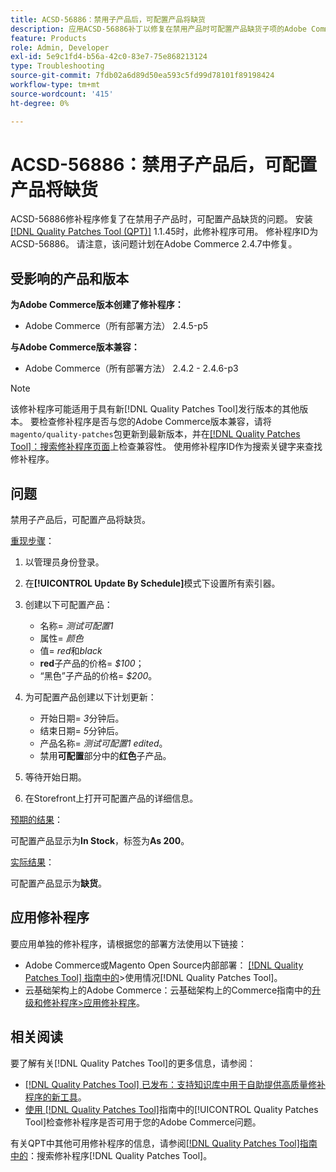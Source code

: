 ```yaml
---
title: ACSD-56886：禁用子产品后，可配置产品将缺货
description: 应用ACSD-56886补丁以修复在禁用产品时可配置产品缺货子项的Adobe Commerce问题。
feature: Products
role: Admin, Developer
exl-id: 5e9c1fd4-b56a-42c0-83e7-75e868213124
type: Troubleshooting
source-git-commit: 7fdb02a6d89d50ea593c5fd99d78101f89198424
workflow-type: tm+mt
source-wordcount: '415'
ht-degree: 0%

---
```


# ACSD-56886：禁用子产品后，可配置产品将缺货

ACSD-56886修补程序修复了在禁用子产品时，可配置产品缺货的问题。 安装[[!DNL Quality Patches Tool (QPT)]](https://experienceleague.adobe.com/en/docs/commerce-operations/tools/quality-patches-tool/quality-patches-tool-to-self-serve-quality-patches) 1.1.45时，此修补程序可用。 修补程序ID为ACSD-56886。 请注意，该问题计划在Adobe Commerce 2.4.7中修复。

## 受影响的产品和版本

**为Adobe Commerce版本创建了修补程序：**

* Adobe Commerce（所有部署方法） 2.4.5-p5

**与Adobe Commerce版本兼容：**

* Adobe Commerce（所有部署方法） 2.4.2 - 2.4.6-p3

>[!NOTE]
>
>该修补程序可能适用于具有新[!DNL Quality Patches Tool]发行版本的其他版本。 要检查修补程序是否与您的Adobe Commerce版本兼容，请将`magento/quality-patches`包更新到最新版本，并在[[!DNL Quality Patches Tool]：搜索修补程序页面](https://experienceleague.adobe.com/tools/commerce-quality-patches/index.html)上检查兼容性。 使用修补程序ID作为搜索关键字来查找修补程序。

## 问题

禁用子产品后，可配置产品将缺货。

<u>重现步骤</u>：

1. 以管理员身份登录。
1. 在&#x200B;**[!UICONTROL Update By Schedule]**&#x200B;模式下设置所有索引器。
1. 创建以下可配置产品：

   * 名称= *测试可配置1*
   * 属性= *颜色*
   * 值= *red*&#x200B;和&#x200B;*black*
   * **red**&#x200B;子产品的价格= *$100*；
   * “黑色”子产品的价格= *$200*。

1. 为可配置产品创建以下计划更新：

   * 开始日期= *3*&#x200B;分钟后。
   * 结束日期= *5*&#x200B;分钟后。
   * 产品名称= *测试可配置1 edited*。
   * 禁用&#x200B;**可配置**&#x200B;部分中的&#x200B;**红色**&#x200B;子产品。

1. 等待开始日期。
1. 在Storefront上打开可配置产品的详细信息。

<u>预期的结果</u>：

可配置产品显示为&#x200B;**In Stock**，标签为&#x200B;**As 200**。

<u>实际结果</u>：

可配置产品显示为&#x200B;**缺货**。

## 应用修补程序

要应用单独的修补程序，请根据您的部署方法使用以下链接：

* Adobe Commerce或Magento Open Source内部部署： [[!DNL Quality Patches Tool] 指南中的](/help/tools/quality-patches-tool/usage.md)>使用情况[!DNL Quality Patches Tool]。
* 云基础架构上的Adobe Commerce：云基础架构上的Commerce指南中的[升级和修补程序>应用修补程序](https://experienceleague.adobe.com/docs/commerce-cloud-service/user-guide/develop/upgrade/apply-patches.html)。

## 相关阅读

要了解有关[!DNL Quality Patches Tool]的更多信息，请参阅：

* [[!DNL Quality Patches Tool] 已发布：支持知识库中用于自助提供高质量修补程序的新工具](https://experienceleague.adobe.com/en/docs/commerce-operations/tools/quality-patches-tool/quality-patches-tool-to-self-serve-quality-patches)。
* [使用 [!DNL Quality Patches Tool]](/help/tools/quality-patches-tool/patches-available-in-qpt/check-patch-for-magento-issue-with-magento-quality-patches.md)指南中的[!UICONTROL Quality Patches Tool]检查修补程序是否可用于您的Adobe Commerce问题。


有关QPT中其他可用修补程序的信息，请参阅[[!DNL Quality Patches Tool]指南中的](https://experienceleague.adobe.com/tools/commerce-quality-patches/index.html)：搜索修补程序[!DNL Quality Patches Tool]。
